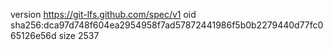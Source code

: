 version https://git-lfs.github.com/spec/v1
oid sha256:dca97d748f604ea2954958f7ad57872441986f5b0b2279440d77fc065126e56d
size 2537
